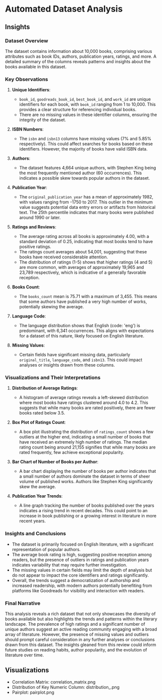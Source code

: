 # Automated Dataset Analysis

## Insights
### Dataset Overview

The dataset contains information about 10,000 books, comprising various attributes such as book IDs, authors, publication years, ratings, and more. A detailed summary of the columns reveals patterns and insights about the books available in this dataset. 

### Key Observations

1. **Unique Identifiers**:
   - `book_id`, `goodreads_book_id`, `best_book_id`, and `work_id` are unique identifiers for each book, with `book_id` ranging from 1 to 10,000. This provides a clear structure for referencing individual books.
   - There are no missing values in these identifier columns, ensuring the integrity of the dataset.

2. **ISBN Numbers**:
   - The `isbn` and `isbn13` columns have missing values (7% and 5.85% respectively). This could affect searches for books based on these identifiers. However, the majority of books have valid ISBN data.

3. **Authors**:
   - The dataset features 4,664 unique authors, with Stephen King being the most frequently mentioned author (60 occurrences). This indicates a possible skew towards popular authors in the dataset.

4. **Publication Year**:
   - The `original_publication_year` has a mean of approximately 1982, with values ranging from -1750 to 2017. This outlier in the minimum value suggests potential data entry errors or artifacts from historical text. The 25th percentile indicates that many books were published around 1990 or later.

5. **Ratings and Reviews**:
   - The average rating across all books is approximately 4.00, with a standard deviation of 0.25, indicating that most books tend to have positive ratings. 
   - The ratings count averages about 54,001, suggesting that these books have received considerable attention.
   - The distribution of ratings (1-5) shows that higher ratings (4 and 5) are more common, with averages of approximately 19,965 and 23,789 respectively, which is indicative of a generally favorable reception.

6. **Books Count**:
   - The `books_count` mean is 75.71 with a maximum of 3,455. This means that some authors have published a very high number of works, potentially skewing the average. 

7. **Language Code**:
   - The language distribution shows that English (code: 'eng') is predominant, with 6,341 occurrences. This aligns with expectations for a dataset of this nature, likely focused on English literature.

8. **Missing Values**:
   - Certain fields have significant missing data, particularly `original_title`, `language_code`, and `isbn13`. This could impact analyses or insights drawn from these columns. 

### Visualizations and Their Interpretations

1. **Distribution of Average Ratings**:
   - A histogram of average ratings reveals a left-skewed distribution where most books have ratings clustered around 4.0 to 4.2. This suggests that while many books are rated positively, there are fewer books rated below 3.5.

2. **Box Plot of Ratings Count**:
   - A box plot illustrating the distribution of `ratings_count` shows a few outliers at the higher end, indicating a small number of books that have received an extremely high number of ratings. The median rating count being around 21,155 signifies that while many books are rated frequently, few achieve exceptional popularity.

3. **Bar Chart of Number of Books per Author**:
   - A bar chart displaying the number of books per author indicates that a small number of authors dominate the dataset in terms of sheer volume of published works. Authors like Stephen King significantly skew the average.

4. **Publication Year Trends**:
   - A line graph tracking the number of books published over the years indicates a rising trend in recent decades. This could point to an increase in book publishing or a growing interest in literature in more recent years.

### Insights and Conclusions

- The dataset is primarily focused on English literature, with a significant representation of popular authors. 
- The average book rating is high, suggesting positive reception among readers, but the presence of outliers in ratings and publication years indicates variability that may require further investigation.
- The missing values in certain fields may limit the depth of analysis but do not appear to impact the core identifiers and ratings significantly.
- Overall, the trends suggest a democratization of authorship and increased readership, with modern authors potentially benefiting from platforms like Goodreads for visibility and interaction with readers.

### Final Narrative

This analysis reveals a rich dataset that not only showcases the diversity of books available but also highlights the trends and patterns within the literary landscape. The prevalence of high ratings and a significant number of unique authors suggest an active reading community engaging with a broad array of literature. However, the presence of missing values and outliers should prompt careful consideration in any further analyses or conclusions drawn from this dataset. The insights gleaned from this review could inform future studies on reading habits, author popularity, and the evolution of literature over time.

## Visualizations
- Correlation Matrix: correlation_matrix.png
- Distribution of Key Numeric Column: distribution_<column>.png
- Pairplot: pairplot.png
